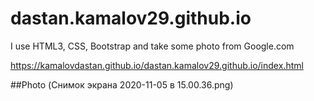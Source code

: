 # dastan.kamalov29.github.io
I use HTML3, CSS, Bootstrap and take some photo from Google.com

https://kamalovdastan.github.io/dastan.kamalov29.github.io/index.html


##Photo
(Снимок экрана 2020-11-05 в 15.00.36.png)
